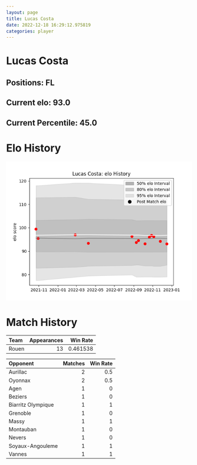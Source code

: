 ```yaml
---  
layout: page  
title: Lucas Costa  
date: 2022-12-18 16:29:12.975819  
categories: player  
---
```

# Lucas Costa

## Positions: FL

## Current elo: 93.0

## Current Percentile: 45.0

# Elo History


![elo history](history_LucasCosta.png)
# Match History


| Team   |   Appearances |   Win Rate |
|:-------|--------------:|-----------:|
| Rouen  |            13 |   0.461538 |

| Opponent           |   Matches |   Win Rate |
|:-------------------|----------:|-----------:|
| Aurillac           |         2 |        0.5 |
| Oyonnax            |         2 |        0.5 |
| Agen               |         1 |        0   |
| Beziers            |         1 |        0   |
| Biarritz Olympique |         1 |        1   |
| Grenoble           |         1 |        0   |
| Massy              |         1 |        1   |
| Montauban          |         1 |        0   |
| Nevers             |         1 |        0   |
| Soyaux-Angouleme   |         1 |        1   |
| Vannes             |         1 |        1   |